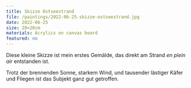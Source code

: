 ```yaml
---
title: Skizze Ostseestrand
file: /paintings/2022-06-25-skizze-ostseestrand.jpg
date: 2022-06-25
size: 20×20cm
materials: Acrylics on canvas board
featured: no
---
```


Diese kleine Skizze ist mein erstes Gemälde, das direkt am Strand *en plein air* entstanden ist.

Trotz der brennenden Sonne, starkem Wind, und tausender lästiger Käfer und Fliegen ist das Subjekt ganz gut getroffen.